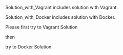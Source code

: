 Solution_with_Vagrant includes solution with Vagrant.


Solution_with_Docker includes solution with Docker.


Please first try to Vagrant Solution


then


try to Docker Solution.
